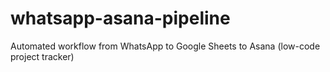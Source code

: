 # whatsapp-asana-pipeline
Automated workflow from WhatsApp to Google Sheets to Asana (low-code project tracker)
